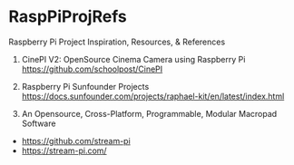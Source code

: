 # RaspPiProjRefs
Raspberry Pi Project Inspiration, Resources, &amp; References

1. CinePI V2: OpenSource Cinema Camera using Raspberry Pi
https://github.com/schoolpost/CinePI

2. Raspberry Pi Sunfounder Projects
https://docs.sunfounder.com/projects/raphael-kit/en/latest/index.html

3. An Opensource, Cross-Platform, Programmable, Modular Macropad Software
- https://github.com/stream-pi
- https://stream-pi.com/
